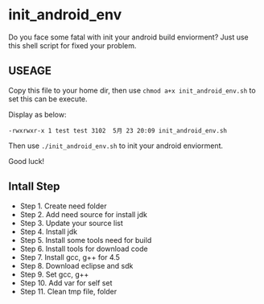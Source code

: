 init_android_env
================

Do you face some fatal with init your android build enviorment? Just use this shell script for fixed your problem.

USEAGE
----------------

Copy this file to your home dir, then use
`chmod a+x init_android_env.sh`
to set this can be execute.

Display as below:

`-rwxrwxr-x 1 test test 3102  5月 23 20:09 init_android_env.sh`

Then use `./init_android_env.sh` to init your android enviorment.

Good luck!

Intall Step
----------------

- Step 1. Create need folder
- Step 2. Add need source for install jdk
- Step 3. Update your source list
- Step 4. Install jdk
- Step 5. Install some tools need for build
- Step 6. Install tools for download code
- Step 7. Install gcc, g++ for 4.5
- Step 8. Download eclipse and sdk
- Step 9. Set gcc, g++
- Step 10. Add var for self set
- Step 11. Clean tmp file, folder